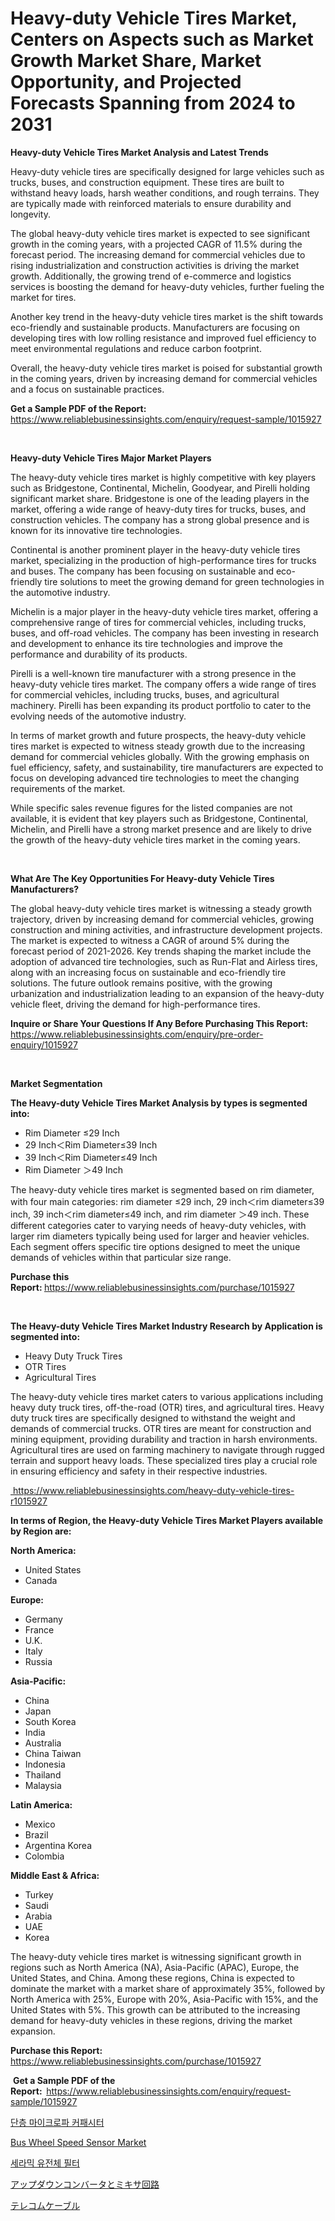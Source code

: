 <p><h1>Heavy-duty Vehicle Tires Market, Centers on Aspects such as Market Growth Market Share, Market Opportunity, and Projected Forecasts Spanning from 2024 to 2031</h1></p><p><strong>Heavy-duty Vehicle Tires Market Analysis and Latest Trends</strong></p>
<p><p>Heavy-duty vehicle tires are specifically designed for large vehicles such as trucks, buses, and construction equipment. These tires are built to withstand heavy loads, harsh weather conditions, and rough terrains. They are typically made with reinforced materials to ensure durability and longevity.</p><p>The global heavy-duty vehicle tires market is expected to see significant growth in the coming years, with a projected CAGR of 11.5% during the forecast period. The increasing demand for commercial vehicles due to rising industrialization and construction activities is driving the market growth. Additionally, the growing trend of e-commerce and logistics services is boosting the demand for heavy-duty vehicles, further fueling the market for tires.</p><p>Another key trend in the heavy-duty vehicle tires market is the shift towards eco-friendly and sustainable products. Manufacturers are focusing on developing tires with low rolling resistance and improved fuel efficiency to meet environmental regulations and reduce carbon footprint.</p><p>Overall, the heavy-duty vehicle tires market is poised for substantial growth in the coming years, driven by increasing demand for commercial vehicles and a focus on sustainable practices.</p></p>
<p><strong>Get a Sample PDF of the Report:&nbsp;</strong> <a href="https://www.reliablebusinessinsights.com/enquiry/request-sample/1015927">https://www.reliablebusinessinsights.com/enquiry/request-sample/1015927</a></p>
<p>&nbsp;</p>
<p><strong>Heavy-duty Vehicle Tires Major Market Players</strong></p>
<p><p>The heavy-duty vehicle tires market is highly competitive with key players such as Bridgestone, Continental, Michelin, Goodyear, and Pirelli holding significant market share. Bridgestone is one of the leading players in the market, offering a wide range of heavy-duty tires for trucks, buses, and construction vehicles. The company has a strong global presence and is known for its innovative tire technologies.</p><p>Continental is another prominent player in the heavy-duty vehicle tires market, specializing in the production of high-performance tires for trucks and buses. The company has been focusing on sustainable and eco-friendly tire solutions to meet the growing demand for green technologies in the automotive industry.</p><p>Michelin is a major player in the heavy-duty vehicle tires market, offering a comprehensive range of tires for commercial vehicles, including trucks, buses, and off-road vehicles. The company has been investing in research and development to enhance its tire technologies and improve the performance and durability of its products.</p><p>Pirelli is a well-known tire manufacturer with a strong presence in the heavy-duty vehicle tires market. The company offers a wide range of tires for commercial vehicles, including trucks, buses, and agricultural machinery. Pirelli has been expanding its product portfolio to cater to the evolving needs of the automotive industry.</p><p>In terms of market growth and future prospects, the heavy-duty vehicle tires market is expected to witness steady growth due to the increasing demand for commercial vehicles globally. With the growing emphasis on fuel efficiency, safety, and sustainability, tire manufacturers are expected to focus on developing advanced tire technologies to meet the changing requirements of the market.</p><p>While specific sales revenue figures for the listed companies are not available, it is evident that key players such as Bridgestone, Continental, Michelin, and Pirelli have a strong market presence and are likely to drive the growth of the heavy-duty vehicle tires market in the coming years.</p></p>
<p>&nbsp;</p>
<p><strong>What Are The Key Opportunities For Heavy-duty Vehicle Tires Manufacturers?</strong></p>
<p><p>The global heavy-duty vehicle tires market is witnessing a steady growth trajectory, driven by increasing demand for commercial vehicles, growing construction and mining activities, and infrastructure development projects. The market is expected to witness a CAGR of around 5% during the forecast period of 2021-2026. Key trends shaping the market include the adoption of advanced tire technologies, such as Run-Flat and Airless tires, along with an increasing focus on sustainable and eco-friendly tire solutions. The future outlook remains positive, with the growing urbanization and industrialization leading to an expansion of the heavy-duty vehicle fleet, driving the demand for high-performance tires.</p></p>
<p><strong>Inquire or Share Your Questions If Any Before Purchasing This Report:</strong> <a href="https://www.reliablebusinessinsights.com/enquiry/pre-order-enquiry/1015927">https://www.reliablebusinessinsights.com/enquiry/pre-order-enquiry/1015927</a></p>
<p>&nbsp;</p>
<p><strong>Market Segmentation</strong></p>
<p><strong>The Heavy-duty Vehicle Tires Market Analysis by types is segmented into:</strong></p>
<p><ul><li>Rim Diameter ≤29 Inch</li><li>29 Inch＜Rim Diameter≤39 Inch</li><li>39 Inch＜Rim Diameter≤49 Inch</li><li>Rim Diameter ＞49 Inch</li></ul></p>
<p><p>The heavy-duty vehicle tires market is segmented based on rim diameter, with four main categories: rim diameter ≤29 inch, 29 inch＜rim diameter≤39 inch, 39 inch＜rim diameter≤49 inch, and rim diameter ＞49 inch. These different categories cater to varying needs of heavy-duty vehicles, with larger rim diameters typically being used for larger and heavier vehicles. Each segment offers specific tire options designed to meet the unique demands of vehicles within that particular size range.</p></p>
<p><strong>Purchase this Report:&nbsp;</strong><a href="https://www.reliablebusinessinsights.com/purchase/1015927">https://www.reliablebusinessinsights.com/purchase/1015927</a></p>
<p>&nbsp;</p>
<p><strong>The Heavy-duty Vehicle Tires Market Industry Research by Application is segmented into:</strong></p>
<p><ul><li>Heavy Duty Truck Tires</li><li>OTR Tires</li><li>Agricultural Tires</li></ul></p>
<p><p>The heavy-duty vehicle tires market caters to various applications including heavy duty truck tires, off-the-road (OTR) tires, and agricultural tires. Heavy duty truck tires are specifically designed to withstand the weight and demands of commercial trucks. OTR tires are meant for construction and mining equipment, providing durability and traction in harsh environments. Agricultural tires are used on farming machinery to navigate through rugged terrain and support heavy loads. These specialized tires play a crucial role in ensuring efficiency and safety in their respective industries.</p></p>
<p><a href="https://www.reliablebusinessinsights.com/heavy-duty-vehicle-tires-r1015927">&nbsp;https://www.reliablebusinessinsights.com/heavy-duty-vehicle-tires-r1015927</a></p>
<p><strong>In terms of Region, the Heavy-duty Vehicle Tires Market Players available by Region are:</strong></p>
<p>
    <p> <strong> North America: </strong>
        <ul>
            <li>United States</li>
            <li>Canada</li>
        </ul>
        </p> 
    <p> <strong> Europe: </strong>
        <ul>
            <li>Germany</li>
            <li>France</li>
            <li>U.K.</li>
            <li>Italy</li>
            <li>Russia</li>
        </ul>
        </p> 
    <p> <strong> Asia-Pacific: </strong>
        <ul>
            <li>China</li>
            <li>Japan</li>
            <li>South Korea</li>
            <li>India</li>
            <li>Australia</li>
            <li>China Taiwan</li>
            <li>Indonesia</li>
            <li>Thailand</li>
            <li>Malaysia</li>
        </ul>
        </p> 
    <p> <strong> Latin America: </strong>
        <ul>
            <li>Mexico</li>
            <li>Brazil</li>
            <li>Argentina Korea</li>
            <li>Colombia</li>
        </ul>
        </p> 
    <p> <strong> Middle East & Africa: </strong>
        <ul>
            <li>Turkey</li>
            <li>Saudi</li>
            <li>Arabia</li>
            <li>UAE</li>
            <li>Korea</li>
        </ul>
    </p>
    </p>
<p><p>The heavy-duty vehicle tires market is witnessing significant growth in regions such as North America (NA), Asia-Pacific (APAC), Europe, the United States, and China. Among these regions, China is expected to dominate the market with a market share of approximately 35%, followed by North America with 25%, Europe with 20%, Asia-Pacific with 15%, and the United States with 5%. This growth can be attributed to the increasing demand for heavy-duty vehicles in these regions, driving the market expansion.</p></p>
<p><strong>Purchase this Report: </strong><a href="https://www.reliablebusinessinsights.com/purchase/1015927">https://www.reliablebusinessinsights.com/purchase/1015927</a></p>
<p>&nbsp;<strong>Get a Sample PDF of the Report:&nbsp;&nbsp;</strong><a href="https://www.reliablebusinessinsights.com/enquiry/request-sample/1015927">https://www.reliablebusinessinsights.com/enquiry/request-sample/1015927</a></p>
<p><strong></strong></p>
<p><p><a href="https://github.com/vsn7qpua81q/Market-Research-Report-List-2/blob/main/1249848122500.md">단층 마이크로파 커패시터</a></p><p><a href="https://github.com/cecuraprangm/Market-Research-Report-List-3/blob/main/bus-wheel-speed-sensor-market.md">Bus Wheel Speed Sensor Market</a></p><p><a href="https://github.com/Elenrrera7685/Market-Research-Report-List-2/blob/main/3295084122501.md">세라믹 유전체 필터</a></p><p><a href="https://github.com/DwightHuels1/Market-Research-Report-List-1/blob/main/2116080123628.md">アップダウンコンバータとミキサ回路</a></p><p><a href="https://github.com/JanickJohns/Market-Research-Report-List-1/blob/main/9920513123629.md">テレコムケーブル</a></p></p>